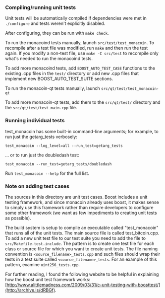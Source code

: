 ### Compiling/running unit tests

Unit tests will be automatically compiled if dependencies were met in `./configure`
and tests weren't explicitly disabled.

After configuring, they can be run with `make check`.

To run the monacoind tests manually, launch `src/test/test_monacoin`. To recompile
after a test file was modified, run `make` and then run the test again. If you
modify a non-test file, use `make -C src/test` to recompile only what's needed
to run the monacoind tests.

To add more monacoind tests, add `BOOST_AUTO_TEST_CASE` functions to the existing
.cpp files in the `test/` directory or add new .cpp files that
implement new BOOST_AUTO_TEST_SUITE sections.

To run the monacoin-qt tests manually, launch `src/qt/test/test_monacoin-qt`

To add more monacoin-qt tests, add them to the `src/qt/test/` directory and
the `src/qt/test/test_main.cpp` file.

### Running individual tests

test_monacoin has some built-in command-line arguments; for
example, to run just the getarg_tests verbosely:

    test_monacoin --log_level=all --run_test=getarg_tests

... or to run just the doubledash test:

    test_monacoin --run_test=getarg_tests/doubledash

Run `test_monacoin --help` for the full list.

### Note on adding test cases

The sources in this directory are unit test cases.  Boost includes a
unit testing framework, and since monacoin already uses boost, it makes
sense to simply use this framework rather than require developers to
configure some other framework (we want as few impediments to creating
unit tests as possible).

The build system is setup to compile an executable called "test_monacoin"
that runs all of the unit tests.  The main source file is called
test_bitcoin.cpp. To add a new unit test file to our test suite you need
to add the file to `src/Makefile.test.include`. The pattern is to create
one test file for each class or source file for which you want to create
unit tests.  The file naming convention is `<source_filename>_tests.cpp`
and such files should wrap their tests in a test suite
called `<source_filename>_tests`. For an example of this pattern,
examine `uint256_tests.cpp`.

For further reading, I found the following website to be helpful in
explaining how the boost unit test framework works:
[http://www.alittlemadness.com/2009/03/31/c-unit-testing-with-boosttest/](http://archive.is/dRBGf).
